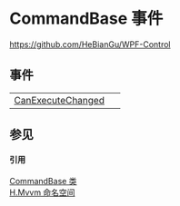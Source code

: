 # CommandBase 事件
https://github.com/HeBianGu/WPF-Control



## 事件
<table>
<tr>
<td><a href="7b95592c-2d6e-3d2b-a48b-5b920a3c5d68">CanExecuteChanged</a></td>
<td> </td></tr>
</table>

## 参见


#### 引用
<a href="49eee19e-20df-d288-7889-e2156c1800d0">CommandBase 类</a>  
<a href="2171cdff-f9c4-6682-6b3e-a29f9cee4c25">H.Mvvm 命名空间</a>  
